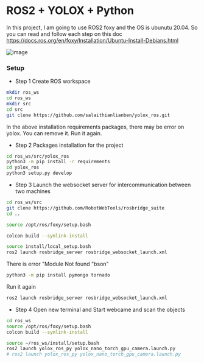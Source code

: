 # ROS2 + YOLOX + Python

In this project, I am going to use ROS2 foxy and the OS is ubunutu 20.04.
So you can read and follow each step on this doc https://docs.ros.org/en/foxy/Installation/Ubuntu-Install-Debians.html

![image](https://github.com/salaithianlianben/yolox_ros/assets/91866682/81ab374e-690a-42e0-abe0-45d0de8eac33)


### Setup
- Step 1 Create ROS workspace 
```bash
mkdir ros_ws
cd ros_ws
mkdir src
cd src
git clone https://github.com/salaithianlianben/yolox_ros.git
```

In the above installation requirements packages, there may be error on yolox. You can remove it. Run it again. 


- Step 2 Packages installation for the project
```bash
cd ros_ws/src/yolox_ros
python3 -m pip install -r requirements
cd yolox_ros
python3 setup.py develop
```

- Step 3 Launch the websocket server for intercommunication between two machines
```bash
cd ros_ws/src
git clone https://github.com/RobotWebTools/rosbridge_suite
cd ..

source /opt/ros/foxy/setup.bash

colcon build --symlink-install

source install/local_setup.bash
ros2 launch rosbridge_server rosbridge_websocket_launch.xml
```

There is error "Module Not found "bson"

```bash
python3 -m pip install pymongo tornado
```
Run it again 
```bash
ros2 launch rosbridge_server rosbridge_websocket_launch.xml
```

- Step 4 Open new terminal and Start webcame and scan the objects
```bash
cd ros_ws
source /opt/ros/foxy/setup.bash
colcon build --symlink-install

source ~/ros_ws/install/setup.bash
ros2 launch yolox_ros_py yolox_nano_torch_gpu_camera.launch.py
# ros2 launch yolox_ros_py yolox_nano_torch_gpu_camera.launch.py
```

